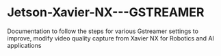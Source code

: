 # Jetson-Xavier-NX---GSTREAMER
Documentation to follow the steps for various Gstreamer settings to improve, modify video quality capture from Xavier NX for Robotics and AI applications
